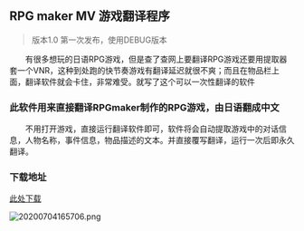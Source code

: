 ## RPG maker MV 游戏翻译程序
> 版本1.0 第一次发布，使用DEBUG版本  

&emsp;&emsp;有很多想玩的日语RPG游戏，但是查了查网上要翻译RPG游戏还要用提取器套一个VNR，这种到处跑的快节奏游戏有翻译延迟就很不爽；而且在物品栏上面，翻译软件就会卡住，非常难受。就写了这个可以一次性翻译的软件
### 此软件用来直接翻译RPGmaker制作的RPG游戏，由日语翻成中文
&emsp;&emsp;不用打开游戏，直接运行翻译软件即可，软件将会自动提取游戏中的对话信息，人物名称，事件信息，物品描述的文本。并直接覆写翻译，运行一次后即永久翻译。  
### 下载地址
[此处下载](https://www.muyoo.top/index.php/archives/76/)

![20200704165706.png][1]

  [1]: https://www.muyoo.top/usr/uploads/2020/07/1177219237.png